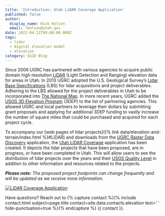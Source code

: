 ```yaml
---
title: 'Introduction: Utah LiDAR Coverage Application'
published: false
author:
  display_name: Rick Kelson
  email: rkelson@utah.gov
date: 2022-04-11T09:00:00.000Z
tags:
  - lidar
  - digital elevation model
  - elevation
category: SGID Blog
---
```


Since 2006 UGRC has partnered with various agencies to acquire public domain high resolution [LiDAR](https://oceanservice.noaa.gov/facts/lidar.html) (Light Detection and Ranging) elevation data for areas in Utah. In 2013 UGRC adopted the U.S. Geological Survey’s [Lidar Base Specifications](https://www.usgs.gov/ngp-standards-and-specifications/lidar-base-specification-online) (LBS) for lidar acquisitions and project deliverables. Adhering to the LBS allowed for the project deliverables in Utah to be incorporated into [The National Map](https://www.usgs.gov/programs/national-geospatial-program/national-map). In more recent years, UGRC added the [USGS 3D Elevation Program](https://www.usgs.gov/3d-elevation-program) (3DEP) to the list of partnering agencies. This allowed UGRC and local partners to leverage their dollars by submitting grant proposals and applying for additional 3DEP funding to vastly increase the number of square miles that could be purchased and acquired for each project cycle.

To accompany our [web pages of lidar projects]({% link data/elevation-and-terrain/index.html %}#LiDAR) and downloads from the [UGRC Raster Data Discovery](https://raster.utah.gov/) application, the [Utah LiDAR Coverage](https://arcg.is/18SWjy) application has been created. It depicts the lidar projects that have been proposed, are in progress, or have been completed in Utah. This will allow users to see the distribution of lidar projects over the years and their [USGS Quality Level](https://www.usgs.gov/3d-elevation-program/topographic-data-quality-levels-qls) in addition to other information and resources related to the projects.

_**Please note:** The proposed project footprints can change frequently and will be updated as we receive more information._

[![LiDAR Coverage Application](/images/404.png 'LiDAR Coverage Application')](https://arcg.is/18SWjy)

Have questions? Reach out to {% capture contact %}{% include contact.html subject=page.title contact=site.data.contacts.elevation text=' ' hide-punctuation=true %}{% endcapture %}
{{ contact }}.
